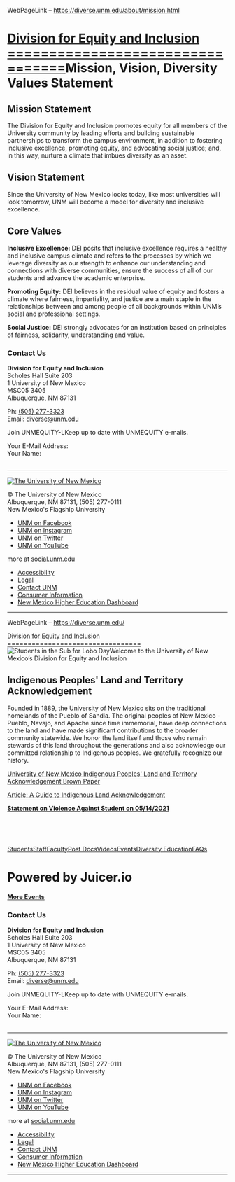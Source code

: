 WebPageLink – https://diverse.unm.edu/about/mission.html 

 
[Division for Equity and Inclusion
=================================](http://diverse.unm.edu)Mission, Vision, Diversity Values Statement
===========================================

Mission Statement
-----------------

The Division for Equity and Inclusion promotes equity for all members of the University community by leading efforts and building sustainable partnerships to transform the campus environment, in addition to fostering inclusive excellence, promoting equity, and advocating social justice; and, in this way, nurture a climate that imbues diversity as an asset.

Vision Statement
----------------

Since the University of New Mexico looks today, like most universities will look tomorrow, UNM will become a model for diversity and inclusive excellence.

Core Values
-----------

**Inclusive Excellence:** DEI posits that inclusive excellence requires a healthy and inclusive campus climate and refers to the processes by which we leverage diversity as our strength to enhance our understanding and connections with diverse communities, ensure the success of all of our students and advance the academic enterprise.

**Promoting Equity:** DEI believes in the residual value of equity and fosters a climate where fairness, impartiality, and justice are a main staple in the relationships between and among people of all backgrounds within UNM’s social and professional settings.

**Social Justice:** DEI strongly advocates for an institution based on principles of fairness, solidarity, understanding and value.

### Contact Us

**Division for Equity and Inclusion**  
 Scholes Hall Suite 203   
 1 University of New Mexico   
 MSC05 3405   
 Albuquerque, NM 87131

Ph: [(505) 277-3323](tel:505-277-3323)  
 Email: [diverse@unm.edu](mailto:diverse@unm.edu)

Join UNMEQUITY-LKeep up to date with UNMEQUITY e-mails.

Your E-Mail Address:  
Your Name:  
   

---

[![The University of New Mexico](https://webcore.unm.edu/v2/images/unm-transparent-white.png)](https://www.unm.edu)

© The University of New Mexico   
 Albuquerque, NM 87131, (505) 277-0111   
 New Mexico's Flagship University

* [UNM on Facebook](https://www.facebook.com/universityofnewmexico "UNM on Facebook")
* [UNM on Instagram](https://instagram.com/uofnm "UNM on Instagram")
* [UNM on Twitter](https://twitter.com/unm "UNM on Twitter")
* [UNM on YouTube](https://www.youtube.com/user/unmlive "UNM on YouTube")

more at [social.unm.edu](https://social.unm.edu "UNM Social Media Directory & Information")

* [Accessibility](https://www.unm.edu/accessibility.html)
* [Legal](https://www.unm.edu/legal.html)
* [Contact UNM](https://www.unm.edu/contactunm.html)
* [Consumer Information](https://www.unm.edu/consumer-information/)
* [New Mexico Higher Education Dashboard](https://hed.state.nm.us/resources-for-schools/public_schools/tableau-charts-and-tables)
 
** **

WebPageLink – https://diverse.unm.edu/ 

 
[Division for Equity and Inclusion
=================================](http://diverse.unm.edu)![Students in the Sub for Lobo Day](assets/img/lobo-day.jpg)Welcome to the University of New Mexico’s Division for Equity and Inclusion

Indigenous Peoples' Land and Territory Acknowledgement
------------------------------------------------------

Founded in 1889, the University of New Mexico sits on the traditional homelands of the Pueblo of Sandia. The original peoples of New Mexico - Pueblo, Navajo, and Apache since time immemorial, have deep connections to the land and have made significant contributions to the broader community statewide. We honor the land itself and those who remain stewards of this land throughout the generations and also acknowledge our committed relationship to Indigenous peoples. We gratefully recognize our history.

  
[University of New Mexico Indigenous Peoples' Land and Territory Acknowledgement Brown Paper](assets/docs/unm-indigenous-peoples-land-and-territory-acknowledgment-brown-paper.pdf)

[Article: A Guide to Indigenous Land Acknowledgement](https://nativegov.org/a-guide-to-indigenous-land-acknowledgment/?fbclid=IwAR0CKuVdxDYLu3Ed_1WhlB4ppFneoEHOWPDWTfiuSIiB9_gWXjm2DDH9jxk)  
  


[**Statement on Violence Against Student on 05/14/2021**](news/dei-statements.html)

 

 

[Students](resources/students.html)[Staff](resources/staff.html)[Faculty](resources/faculty/index.html)[Post Docs](resources/postdoc.html)[Videos](resources/videos.html)[Events](news/events.html)[Diversity Education](resources/trainings.html)[FAQs](faqs.html)

Powered by Juicer.io
====================




**[More Events](https://unmevents.unm.edu/page/quicklinks/?id=5feaf72e-c4d5-4432-bffd-a8c121719616)**

### Contact Us

**Division for Equity and Inclusion**  
 Scholes Hall Suite 203   
 1 University of New Mexico   
 MSC05 3405   
 Albuquerque, NM 87131

Ph: [(505) 277-3323](tel:505-277-3323)  
 Email: [diverse@unm.edu](mailto:diverse@unm.edu)

Join UNMEQUITY-LKeep up to date with UNMEQUITY e-mails.

Your E-Mail Address:  
Your Name:  
   

---

[![The University of New Mexico](https://webcore.unm.edu/v2/images/unm-transparent-white.png)](https://www.unm.edu)

© The University of New Mexico   
 Albuquerque, NM 87131, (505) 277-0111   
 New Mexico's Flagship University

* [UNM on Facebook](https://www.facebook.com/universityofnewmexico "UNM on Facebook")
* [UNM on Instagram](https://instagram.com/uofnm "UNM on Instagram")
* [UNM on Twitter](https://twitter.com/unm "UNM on Twitter")
* [UNM on YouTube](https://www.youtube.com/user/unmlive "UNM on YouTube")

more at [social.unm.edu](https://social.unm.edu "UNM Social Media Directory & Information")

* [Accessibility](https://www.unm.edu/accessibility.html)
* [Legal](https://www.unm.edu/legal.html)
* [Contact UNM](https://www.unm.edu/contactunm.html)
* [Consumer Information](https://www.unm.edu/consumer-information/)
* [New Mexico Higher Education Dashboard](https://hed.state.nm.us/resources-for-schools/public_schools/tableau-charts-and-tables)
 
** **

